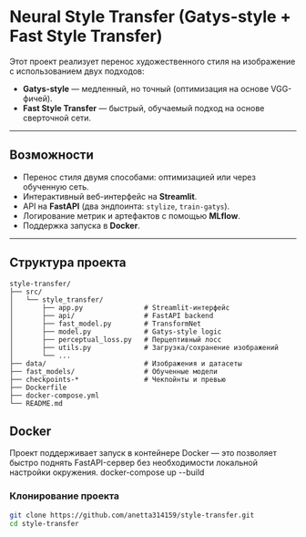 # Neural Style Transfer (Gatys-style + Fast Style Transfer)

Этот проект реализует перенос художественного стиля на изображение с использованием двух подходов:

- **Gatys-style** — медленный, но точный (оптимизация на основе VGG-фичей).
- **Fast Style Transfer** — быстрый, обучаемый подход на основе сверточной сети.

---

## Возможности

- Перенос стиля двумя способами: оптимизацией или через обученную сеть.
- Интерактивный веб-интерфейс на **Streamlit**.
- API на **FastAPI** (два эндпоинта: `stylize`, `train-gatys`).
- Логирование метрик и артефактов с помощью **MLflow**.
- Поддержка запуска в **Docker**.

---
## Структура проекта
```text
style-transfer/
├── src/
│   └── style_transfer/
│       ├── app.py               # Streamlit-интерфейс
│       ├── api/                 # FastAPI backend
│       ├── fast_model.py        # TransformNet
│       ├── model.py             # Gatys-style logic
│       ├── perceptual_loss.py   # Перцептивный лосс
│       ├── utils.py             # Загрузка/сохранение изображений
│       └── ...
├── data/                        # Изображения и датасеты
├── fast_models/                 # Обученные модели
├── checkpoints-*                # Чекпойнты и превью
├── Dockerfile
├── docker-compose.yml
└── README.md
```
## Docker
Проект поддерживает запуск в контейнере Docker — это позволяет быстро поднять FastAPI-сервер 
без необходимости локальной настройки окружения.
docker-compose up --build

### Клонирование проекта

```bash
git clone https://github.com/anetta314159/style-transfer.git
cd style-transfer

